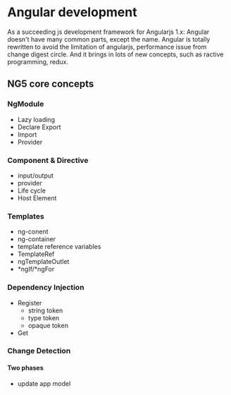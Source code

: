 # Angular development
As a succeeding js development framework for Angularjs 1.x: Angular doesn't have many common parts, except the name.
Angular is totally rewritten to avoid the limitation of angularjs, performance issue from change digest circle. And it brings in lots of new concepts, such as ractive programming, redux.

## NG5 core concepts

### NgModule
  - Lazy loading
  - Declare Export
  - Import 
  - Provider

### Component & Directive
  - input/output
  - provider
  - Life cycle
  - Host Element

### Templates
  - ng-conent
  - ng-container
  - template reference variables
  - TemplateRef
  - ngTemplateOutlet
  - \*ngIf\/*ngFor

### Dependency Injection
  - Register
    - string token
    - type token
    - opaque token
  - Get

### Change Detection

#### Two phases
  - update app model